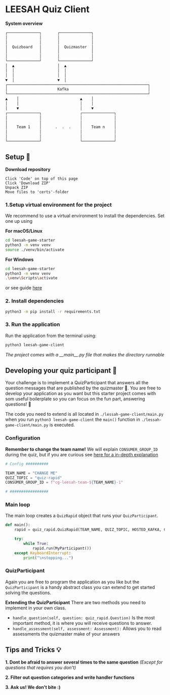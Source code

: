 # LEESAH Quiz Client

**System overview**
```bash
┌──────────────┐       ┌──────────────┐
│              │       │              │
│              │       │              │
│  Quizboard   │       │  Quizmaster  │
│              │       │              │
│              │       │              │
└──────────────┘       └──────────────┘
│  ▲                   │  ▲
│  │                   │  │
│  │                   │  │
▼  │                   ▼  │
┌──────────────────────────────────────────────────────────────┐
│                      Kafka                                   │
└──────────────────────────────────────────────────────────────┘
▲    │                           ▲    │
│    │                           │    │
│    ▼                           │    ▼
┌──────────────┐                 ┌──────────────┐
│              │                 │              │
│              │                 │              │
│    Team 1    │      .  .  .    │    Team n    │
│              │                 │              │
│              │                 │              │
└──────────────┘                 └──────────────┘
````
## Setup 📝

**Download repository**
```
Click 'Code' on top of this page
Click 'Download ZIP'
Unpack ZIP
Move files to 'certs'-folder
```

### 1.Setup virtual environment for the project

We recommend to use a virtual environment to install the dependencies. Set one up using

**For macOS/Linux**
```bash
cd leesah-game-starter
python3 -m venv venv
source ./venv/bin/activate
```

**For Windows**
```bash
cd leesah-game-starter
python3 -m venv venv
.\venv\Scripts\activate
```

or see guide [here](https://packaging.python.org/guides/installing-using-pip-and-virtual-environments/#creating-a-virtual-environment)

### 2. Install dependencies 

```bash
python3 -m pip install -r requirements.txt
```


### 3. Run the application

Run the application from the terminal using:

```bash
python3 leesah-game-client
```
*The project comes with a \_\_main\_\_.py file that makes the directory runnable*

## Developing your quiz participant 🤖

Your challenge is to implement a QuizParticipant that answers all the question messages that are
published by the quizmaster 🧙. You are free to develop your application as you want but this starter project comes with 
som useful boilerplate so you can focus on the fun part, answering questions! 🎉

The code you need to extend is all located in `./lessah-game-client/main.py` when you run `python3 leesah-game-client` 
the `main()` function in `./lessah-game-client/main.py` is executed.


### Configuration
**Remember to change the team name!** We will explain `CONSUMER_GROUP_ID` during the quiz, but if you are curious see [here for a in-depth explanation](https://docs.confluent.io/platform/current/clients/consumer.html#consumer-groups) 

```python
# Config ##########

TEAM_NAME = "CHANGE ME"
QUIZ_TOPIC = "quiz-rapid"
CONSUMER_GROUP_ID = f"cg-leesah-team-${TEAM_NAME}-1"

# #################
```

### Main loop
The main loop creates a `QuizRapid` object that runs your `QuizParticipant`. 

```python
def main():
    rapid = quiz_rapid.QuizRapid(TEAM_NAME, QUIZ_TOPIC, HOSTED_KAFKA, CONSUMER_GROUP_ID, False)

    try:
        while True:
            rapid.run(MyParticipant())
    except KeyboardInterrupt:
        print("\nstopping...")

```

### QuizParticipant
Again you are free to program the application as you like but the `QuizParticipant` is a handy abstract class you
can extend to get started solving the questions.

**Extending the QuizParticipant**
There are two methods you need to implement in your own class. 

- `handle_question(self, question: quiz_rapid.Question)` Is the most important method, it is where you will receive questions to answer.
- `handle_assessment(self, assessment: Assessment):` Allows you to read assessments the quizmaster make of your answers


## Tips and Tricks 💡

**1. Dont be afraid to answer several times to the same question** *(Except for questions that requires you don't)*

**2. Filter out question categories and write handler functions**

**3. Ask us! We don't bite :)**
